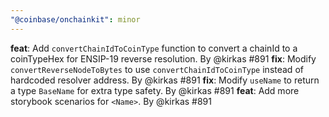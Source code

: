 ```yaml
---
"@coinbase/onchainkit": minor
---
```


**feat**: Add `convertChainIdToCoinType` function to convert a chainId to a coinTypeHex for ENSIP-19 reverse resolution. By @kirkas #891
**fix**: Modify `convertReverseNodeToBytes` to use `convertChainIdToCoinType` instead of hardcoded resolver address. By @kirkas #891
**fix**: Modify `useName` to return a type `BaseName` for extra type safety. By @kirkas #891
**feat**: Add more storybook scenarios for `<Name>`. By @kirkas #891